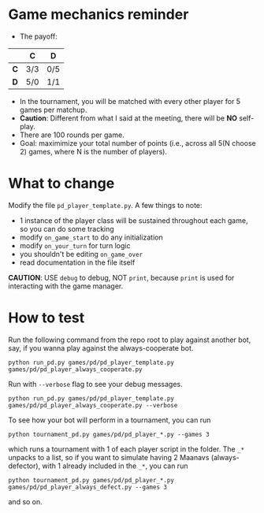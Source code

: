 # Game mechanics reminder
- The payoff:

|     | C   | D   |
|-----|-----|-----|
| **C** | 3/3 | 0/5 |
| **D** | 5/0 | 1/1 |
- In the tournament, you will be matched with every other player for 5 games per matchup.
- **Caution**: Different from what I said at the meeting, there will be **NO** self-play.
- There are 100 rounds per game.
- Goal: maximimize your total number of points (i.e., across all 5(N choose 2) games, where N is the number of players).

# What to change
Modify the file `pd_player_template.py`. A few things to note:
- 1 instance of the player class will be sustained throughout each game, so you can do some tracking
- modify `on_game_start` to do any initialization
- modify `on_your_turn` for turn logic
- you shouldn't be editing `on_game_over`
- read documentation in the file itself


**CAUTION**: USE `debug` to debug, NOT `print`, because `print` is used for interacting with the game manager.

# How to test
Run the following command from the repo root to play against another bot, say, if you wanna play against the always-cooperate bot.

``
python run_pd.py games/pd/pd_player_template.py games/pd/pd_player_always_cooperate.py
``

Run with ``--verbose`` flag to see your debug messages.

``
python run_pd.py games/pd/pd_player_template.py games/pd/pd_player_always_cooperate.py --verbose
``

To see how your bot will perform in a tournament, you can run

``
python tournament_pd.py games/pd/pd_player_*.py --games 3
``

which runs a tournament with 1 of each player script in the folder. The `_*` unpacks to a list, so if you want to simulate having 2 Maanavs (always-defector), with 1 already included in the `_*`, you can run

``
python tournament_pd.py games/pd/pd_player_*.py games/pd/pd_player_always_defect.py --games 3
``

and so on.